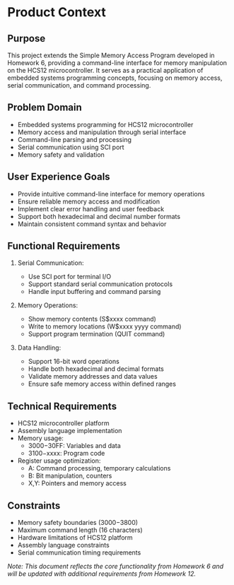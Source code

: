 # Product Context

## Purpose
This project extends the Simple Memory Access Program developed in Homework 6, providing a command-line interface for memory manipulation on the HCS12 microcontroller. It serves as a practical application of embedded systems programming concepts, focusing on memory access, serial communication, and command processing.

## Problem Domain
- Embedded systems programming for HCS12 microcontroller
- Memory access and manipulation through serial interface
- Command-line parsing and processing
- Serial communication using SCI port
- Memory safety and validation

## User Experience Goals
- Provide intuitive command-line interface for memory operations
- Ensure reliable memory access and modification
- Implement clear error handling and user feedback
- Support both hexadecimal and decimal number formats
- Maintain consistent command syntax and behavior

## Functional Requirements
1. Serial Communication:
   - Use SCI port for terminal I/O
   - Support standard serial communication protocols
   - Handle input buffering and command parsing

2. Memory Operations:
   - Show memory contents (S$xxxx command)
   - Write to memory locations (W$xxxx yyyy command)
   - Support program termination (QUIT command)

3. Data Handling:
   - Support 16-bit word operations
   - Handle both hexadecimal and decimal formats
   - Validate memory addresses and data values
   - Ensure safe memory access within defined ranges

## Technical Requirements
- HCS12 microcontroller platform
- Assembly language implementation
- Memory usage:
  - $3000-$30FF: Variables and data
  - $3100-$xxxx: Program code
- Register usage optimization:
  - A: Command processing, temporary calculations
  - B: Bit manipulation, counters
  - X,Y: Pointers and memory access

## Constraints
- Memory safety boundaries ($3000-$3800)
- Maximum command length (16 characters)
- Hardware limitations of HCS12 platform
- Assembly language constraints
- Serial communication timing requirements

*Note: This document reflects the core functionality from Homework 6 and will be updated with additional requirements from Homework 12.* 